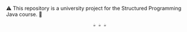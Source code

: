 


:warning: This repository is a university project for the Structured Programming Java course. :school:	

                                     ☕ ☕ ☕
